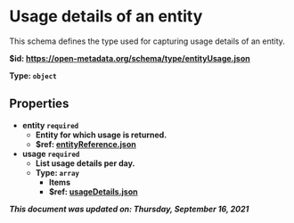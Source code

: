# Usage details of an entity

This schema defines the type used for capturing usage details of an entity.

<b id="https/open-metadata.org/schema/type/entityusage.json">&#36;id: https://open-metadata.org/schema/type/entityUsage.json

Type: `object`

## Properties
 - **entity** `required`
	 - Entity for which usage is returned.
	 - $ref: [entityReference.json](entityreference.md)
 - **usage** `required`
	 - List usage details per day.
	 - Type: `array`
		 - **Items**
		 - $ref: [usageDetails.json](usagedetails.md)


_This document was updated on: Thursday, September 16, 2021_